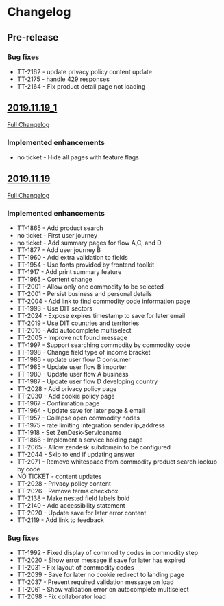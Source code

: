 # Changelog

## Pre-release

### Bug fixes

- TT-2162 - update privacy policy content update
- TT-2175 - handle 429 responses
- TT-2164 - Fix product detail page not loading

## [2019.11.19_1](https://github.com/uktrade//workspace/exceptional-review-procedure/releases/tag/2019.11.19_1)
[Full Changelog](https://github.com/uktrade/workspace/exceptional-review-procedure/compare/2019.11.19...2019.11.19_1)

### Implemented enhancements
- no ticket - Hide all pages with feature flags

## [2019.11.19](https://github.com/uktrade/workspace/exceptional-review-procedure/releases/tag/2019.11.19)
[Full Changelog](https://github.com/uktrade/workspace/exceptional-review-procedure/compare/master...2019.11.19)

### Implemented enhancements

- TT-1865 - Add product search
- no ticket - First user journey
- no ticket - Add summary pages for flow A,C, and D
- TT-1877 - Add user journey B
- TT-1960 - Add extra validation to fields
- TT-1954 - Use fonts provided by frontend toolkit
- TT-1917 - Add print summary feature
- TT-1965 - Content change
- TT-2001 - Allow only one commodity to be selected
- TT-2001 - Persist business and personal details
- TT-2004 - Add link to find commodity code information page
- TT-1993 - Use DIT sectors
- TT-2024 - Expose expires timestamp to save for later email
- TT-2019 - Use DIT countries and territories
- TT-2016 - Add autocomplete multiselect
- TT-2005 - Improve not found message
- TT-1997 - Support searching commodity by commodity code
- TT-1998 - Change field type of income bracket
- TT-1986 - update user flow C consumer
- TT-1985 - Update user flow B importer
- TT-1980 - Update user flow A business
- TT-1987 - Update user flow D developing country
- TT-2028 - Add privacy policy page
- TT-2030 - Add cookie policy page
- TT-1967 - Confirmation page
- TT-1964 - Update save for later page & email
- TT-1957 - Collapse open commodity nodes
- TT-1975 - rate limiting integration sender ip_address
- TT-1918 - Set ZenDesk-Servicename
- TT-1866 - Implement a service holding page
- TT-2065 - Allow zendesk subdomain to be configured
- TT-2044 - Skip to end if updating answer
- TT-2071 - Remove whitespace from commodity product search lookup by code
- NO TICKET - content updates
- TT-2028 - Privacy policy content
- TT-2026 - Remove terms checkbox
- TT-2138 - Make nested field labels bold
- TT-2140 - Add accessibility statement
- TT-2020 - Update save for later error content
- TT-2119 - Add link to feedback

### Bug fixes

- TT-1992 - Fixed display of commodity codes in commodity step
- TT-2020 - Show error message if save for later has expired
- TT-2031 - Fix layout of commodity codes
- TT-2039 - Save for later no cookie redirect to landing page
- TT-2037 - Prevent required validation message on load
- TT-2061 - Show validation error on autocomplete multiselect
- TT-2098 - Fix collaborator load
